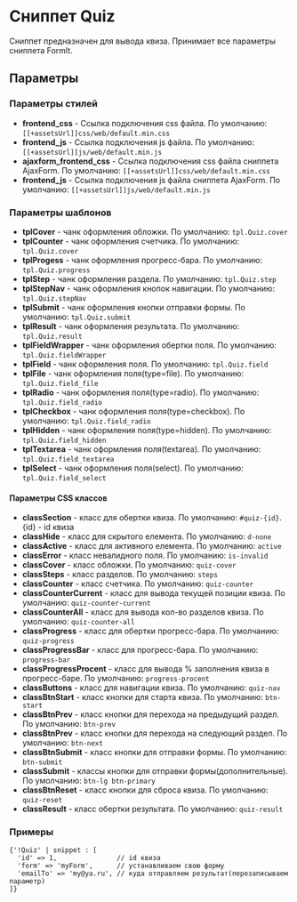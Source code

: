 # Сниппет Quiz

Сниппет предназначен для вывода квиза.
Принимает все параметры сниппета FormIt.

## Параметры

### Параметры стилей

- **frontend_css** - Ссылка подключения css файла. По умолчанию: `[[+assetsUrl]]css/web/default.min.css`
- **frontend_js** - Ссылка подключения js файла.  По умолчанию: `[[+assetsUrl]]js/web/default.min.js`
- **ajaxform_frontend_css** - Ссылка подключения css файла сниппета AjaxForm. По умолчанию: `[[+assetsUrl]]css/web/default.min.css`
- **frontend_js** - Ссылка подключения js файла сниппета AjaxForm.  По умолчанию: `[[+assetsUrl]]js/web/default.min.js`

### Параметры шаблонов

- **tplCover** - чанк оформления обложки. По умолчанию: `tpl.Quiz.cover`
- **tplCounter** - чанк оформления счетчика. По умолчанию: `tpl.Quiz.cover`
- **tplProgess** - чанк оформления прогресс-бара. По умолчанию: `tpl.Quiz.progress`
- **tplStep** - чанк оформления раздела. По умолчанию: `tpl.Quiz.step`
- **tplStepNav** - чанк оформления кнопок навигации. По умолчанию: `tpl.Quiz.stepNav`
- **tplSubmit** - чанк оформления кнопки отправки формы. По умолчанию: `tpl.Quiz.submit`
- **tplResult** - чанк оформления результата. По умолчанию: `tpl.Quiz.result`
- **tplFieldWrapper** - чанк оформления обертки поля. По умолчанию: `tpl.Quiz.fieldWrapper`
- **tplField** - чанк оформления поля. По умолчанию: `tpl.Quiz.field`
- **tplFile** - чанк оформления поля(type=file). По умолчанию: `tpl.Quiz.field_file`
- **tplRadio** - чанк оформления поля(type=radio). По умолчанию: `tpl.Quiz.field_radio`
- **tplCheckbox** - чанк оформления поля(type=checkbox). По умолчанию: `tpl.Quiz.field_radio`
- **tplHidden** - чанк оформления поля(type=hidden). По умолчанию: `tpl.Quiz.field_hidden`
- **tplTextarea** - чанк оформления поля(textarea). По умолчанию: `tpl.Quiz.field_textarea`
- **tplSelect** - чанк оформления поля(select). По умолчанию: `tpl.Quiz.field_select`

#### Параметры CSS классов

- **classSection** - класс для обертки квиза. По умолчанию: `#quiz-{id}`. {id} - id квиза
- **classHide** - класс для скрытого елемента. По умолчанию: `d-none`
- **classActive** - класс для активного елемента. По умолчанию: `active`
- **classError** - класс невалидного поля. По умолчанию: `is-invalid`
- **classCover** - класс обложки. По умолчанию: `quiz-cover`
- **classSteps** - класс разделов. По умолчанию: `steps`
- **classCounter** - класс счетчика. По умолчанию: `quiz-counter`
- **classCounterCurrent** - класс для вывода текущей позиции квиза. По умолчанию: `quiz-counter-current`
- **classCounterAll** - класс для вывода кол-во разделов квиза. По умолчанию: `quiz-counter-all`
- **classProgress** - класс для обертки прогресс-бара. По умолчанию: `quiz-progress`
- **classProgressBar** - класс для прогресс-бара. По умолчанию: `progress-bar`
- **classProgressProcent** - класс для вывода % заполнения квиза в прогресс-баре. По умолчанию: `progress-procent`
- **classButtons** - класс для навигации квиза. По умолчанию: `quiz-nav`
- **classBtnStart** - класс кнопки для старта квиза. По умолчанию: `btn-start`
- **classBtnPrev** - класс кнопки для перехода на предыдущий раздел. По умолчанию: `btn-prev`
- **classBtnPrev** - класс кнопки для перехода на следующий раздел. По умолчанию: `btn-next`
- **classBtnSubmit** - класс кнопки для отправки формы. По умолчанию: `btn-submit`
- **classSubmit** - классы кнопки для отправки формы(дополнительные). По умолчанию: `btn-lg btn-primary`
- **classBtnReset** - класс кнопки для сброса квиза. По умолчанию: `quiz-reset`
- **classResult** - класс обертки результата. По умолчанию: `quiz-result`

### Примеры

```fenom
{'!Quiz' | snippet : [
  'id' => 1,               // id квиза
  'form' => 'myForm',      // устанавливаем свою форму
  'emailTo' => 'my@ya.ru', // куда отправляем результат(перезаписываем параметр)
]}
```
